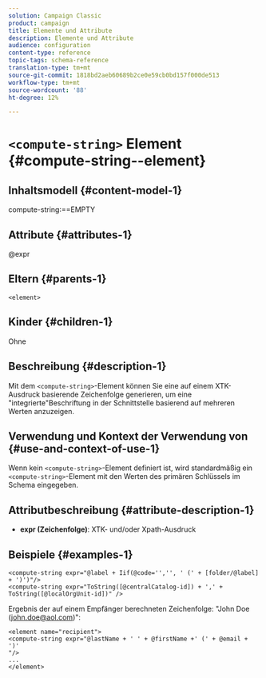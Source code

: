 ```yaml
---
solution: Campaign Classic
product: campaign
title: Elemente und Attribute
description: Elemente und Attribute
audience: configuration
content-type: reference
topic-tags: schema-reference
translation-type: tm+mt
source-git-commit: 1818bd2aeb60689b2ce0e59cb0bd157f000de513
workflow-type: tm+mt
source-wordcount: '88'
ht-degree: 12%

---
```



# `<compute-string>` Element {#compute-string--element}

## Inhaltsmodell {#content-model-1}

compute-string:==EMPTY

## Attribute {#attributes-1}

@expr

## Eltern {#parents-1}

`<element>`

## Kinder {#children-1}

Ohne

## Beschreibung {#description-1}

Mit dem `<compute-string>`-Element können Sie eine auf einem XTK-Ausdruck basierende Zeichenfolge generieren, um eine &quot;integrierte&quot;Beschriftung in der Schnittstelle basierend auf mehreren Werten anzuzeigen.

## Verwendung und Kontext der Verwendung von {#use-and-context-of-use-1}

Wenn kein `<compute-string>`-Element definiert ist, wird standardmäßig ein `<compute-string>`-Element mit den Werten des primären Schlüssels im Schema eingegeben.

## Attributbeschreibung {#attribute-description-1}

* **expr (Zeichenfolge)**: XTK- und/oder Xpath-Ausdruck

## Beispiele {#examples-1}

```
<compute-string expr="@label + Iif(@code='','', ' (' + [folder/@label] + ')')"/>  
<compute-string expr="ToString([@centralCatalog-id]) + ',' + ToString([@localOrgUnit-id])" />
```

Ergebnis der auf einem Empfänger berechneten Zeichenfolge: &quot;John Doe (john.doe@aol.com)&quot;:

```
<element name="recipient">
<compute-string expr="@lastName + ' ' + @firstName +' (' + @email + ')'
"/>
...
</element>
```
